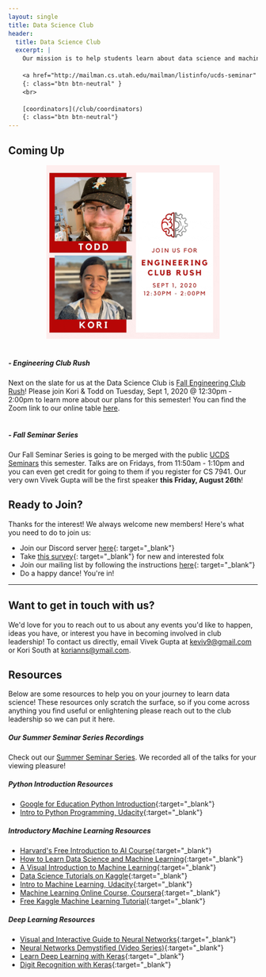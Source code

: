 ```yaml
---
layout: single
title: Data Science Club
header:
  title: Data Science Club
  excerpt: |
    Our mission is to help students learn about data science and machine learning through tutorials, presentations from industry professionals, and hands-on experience.
    
    <a href="http://mailman.cs.utah.edu/mailman/listinfo/ucds-seminar" target="_blank">join our mailing list</a>
    {: class="btn btn-neutral" }
    <br>
    
    [coordinators](/club/coordinators)
    {: class="btn btn-neutral"}  
---
```


<style>
img.speaker {
  width: 200px;
  height: 286px;
  object-fit: cover;
}
img.flier {
  width: 350px;
  height: 350px;
  object-fit: cover;
}
</style>

## Coming Up
<div style="margin-bottom: 1rem">
	<div class="row" style="margin-bottom: 1rem">
		<div class="col-lg-5">
			<center><img class="shadow rounded flier" src="/assets/img/club_photos/club-rush.gif" alt="Club Rush Poster"/>
			</center>
			<br>
		</div>
		<div class="col-lg-7" style="display: flex; align-items:center;">
			<div>
			<h5>- Engineering Club Rush</h5>
			Next on the slate for us at the Data Science Club is 
			<a href="https://www.coe.utah.edu/students/current/club-rush/" target="_blank">Fall Engineering Club Rush</a>! Please join Kori & Todd on Tuesday, Sept 1, 2020 @ 12:30pm - 2:00pm to learn more about our plans for this semester! You can find the Zoom link to our online table <a href="https://www.coe.utah.edu/students/current/club-rush/" target="_blank">here</a>.<br><br>
			<h5>- Fall Seminar Series</h5>
			Our Fall Seminar Series is going to be merged with the public <a href="/seminar.html">UCDS Seminars</a> this semester. Talks are on Fridays, from 11:50am - 1:10pm and you can even get credit for going to them if you register for CS 7941. Our very own Vivek Gupta will be the first speaker <b>this Friday, August 26th</b>!
			</div>
		</div>
	</div>
</div>

## Ready to Join?
Thanks for the interest! We always welcome new members! Here's what you need to do to join us:
* Join our Discord server [here](https://discordapp.com/channels/686300607564349586/709140651958206556/713477265333420082){: target="_blank"}
* Take [this survey](https://docs.google.com/forms/d/e/1FAIpQLSf5sL5fB_Q06g3U_XQE_Sdx9ctwqCsdTOrTYUQE57Ie7GvgHA/viewform?usp=sf_link){: target="_blank"} for new and interested folx
* Join our mailing list by following the instructions [here](http://mailman.cs.utah.edu/mailman/listinfo/ucds-seminar){: target="_blank"}
* Do a happy dance! You're in!

---

## Want to get in touch with us?

We'd love for you to reach out to us about any events you'd like to happen, ideas you have, or interest you have in becoming involved in club leadership! To contact us directly, email Vivek Gupta at [keviv9@gmail.com](mailto:keviv9@gmail.com) or Kori South at [korianns@ymail.com](mailto:korianns@ymail.com).

## Resources

Below are some resources to help you on your journey to learn data science! These resources only scratch the surface, so if you come across anything you find useful or enlightening please reach out to the club leadership so we can put it here.

##### Our Summer Seminar Series Recordings
<p style="margin-top: 0px;">Check out our <a href="/club/summer-seminar-series">Summer Seminar Series</a>. We recorded all of the talks for your viewing pleasure!</p>

##### Python Introduction Resources
* [Google for Education Python Introduction](https://developers.google.com/edu/python/){:target="_blank"}
* [Intro to Python Programming, Udacity](https://www.udacity.com/course/introduction-to-python--ud1110){:target="_blank"}

##### Introductory Machine Learning Resources
* [Harvard's Free Introduction to AI Course](https://www.edx.org/course/cs50s-introduction-to-artificial-intelligence-with-python){:target="_blank"}
* [How to Learn Data Science and Machine Learning](http://blog.kaggle.com/2017/04/17/the-best-sources-to-study-machine-learning-and-ai-with-ben-hamner-kaggle-cto/){:target="_blank"}
* [A Visual Introduction to Machine Learning](http://www.r2d3.us/visual-intro-to-machine-learning-part-1/){:target="_blank"}
* [Data Science Tutorials on Kaggle](http://blog.kaggle.com/category/tutorials/){:target="_blank"}
* [Intro to Machine Learning, Udacity](https://www.udacity.com/course/intro-to-machine-learning--ud120){:target="_blank"}
* [Machine Learning Online Course, Coursera](https://www.coursera.org/learn/machine-learning){:target="_blank"}
* [Free Kaggle Machine Learning Tutorial](http://blog.kaggle.com/2016/04/25/free-kaggle-machine-learning-tutorial-for-python/){:target="_blank"}

##### Deep Learning Resources
* [Visual and Interactive Guide to Neural Networks](http://jalammar.github.io/visual-interactive-guide-basics-neural-networks/){:target="_blank"}
* [Neural Networks Demystified (Video Series)](https://www.youtube.com/watch?v=bxe2T-V8XRs){:target="_blank"}
* [Learn Deep Learning with Keras](http://p.migdal.pl/2017/04/30/teaching-deep-learning.html){:target="_blank"}
* [Digit Recognition with Keras](http://machinelearningmastery.com/handwritten-digit-recognition-using-convolutional-neural-networks-python-keras/){:target="_blank"}